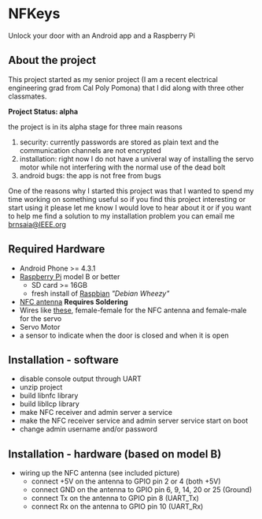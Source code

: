 # NFKeys
Unlock your door with an Android app and a Raspberry Pi

## About the project
This project started as my senior project (I am a recent electrical engineering grad from Cal Poly Pomona)
that I did along with three other classmates.

__Project Status: alpha__

the project is in its alpha stage for three main reasons

1. security: currently passwords are stored as plain text and the communication channels are not encrypted
2. installation: right now I do not have a univeral way of installing the servo motor while not interfering
with the normal use of the dead bolt
3. android bugs: the app is not free from bugs

One of the reasons why I started this project was that I wanted to spend my time working on something useful
so if you find this project interesting or start using it please let me know I would love to hear about it or if you want to help me find a solution to my installation problem you can email me brnsaia@IEEE.org

## Required Hardware
* Android Phone >= 4.3.1
* [Raspberry Pi](http://www.adafruit.com/products/998) model B or better
	* SD card >= 16GB
	* fresh install of [Raspbian](http://www.raspberrypi.org/downloads/) _"Debian Wheezy"_
* [NFC antenna](http://www.adafruit.com/products/364) __Requires Soldering__
* Wires like [these](http://www.adafruit.com/products/266), female-female for the NFC antenna and female-male for the servo
* Servo Motor
* a sensor to indicate when the door is closed and when it is open

## Installation - software
* disable console output through UART
* unzip project
* build libnfc library
* build libllcp library
* make NFC receiver and admin server a service
* make the NFC receiver service and admin server service start on boot
* change admin username and/or password

## Installation - hardware (based on model B)
* wiring up the NFC antenna (see included picture)
	* connect +5V on the antenna to GPIO pin 2 or 4 (both +5V)
	* connect GND on the antenna to GPIO pin 6, 9, 14, 20 or 25 (Ground)
	* connect Tx on the antenna to GPIO pin 8 (UART_Tx)
	* connect Rx on the antenna to GPIO pin 10 (UART_Rx)
